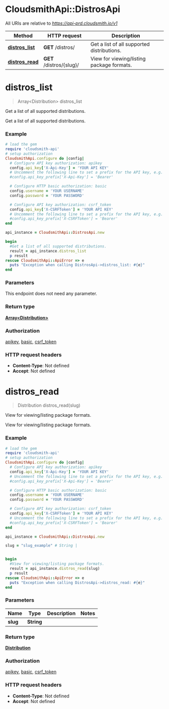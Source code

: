 # CloudsmithApi::DistrosApi

All URIs are relative to *https://api-prd.cloudsmith.io/v1*

Method | HTTP request | Description
------------- | ------------- | -------------
[**distros_list**](DistrosApi.md#distros_list) | **GET** /distros/ | Get a list of all supported distributions.
[**distros_read**](DistrosApi.md#distros_read) | **GET** /distros/{slug}/ | View for viewing/listing package formats.


# **distros_list**
> Array&lt;Distribution&gt; distros_list

Get a list of all supported distributions.

Get a list of all supported distributions.

### Example
```ruby
# load the gem
require 'cloudsmith-api'
# setup authorization
CloudsmithApi.configure do |config|
  # Configure API key authorization: apikey
  config.api_key['X-Api-Key'] = 'YOUR API KEY'
  # Uncomment the following line to set a prefix for the API key, e.g. 'Bearer' (defaults to nil)
  #config.api_key_prefix['X-Api-Key'] = 'Bearer'

  # Configure HTTP basic authorization: basic
  config.username = 'YOUR USERNAME'
  config.password = 'YOUR PASSWORD'

  # Configure API key authorization: csrf_token
  config.api_key['X-CSRFToken'] = 'YOUR API KEY'
  # Uncomment the following line to set a prefix for the API key, e.g. 'Bearer' (defaults to nil)
  #config.api_key_prefix['X-CSRFToken'] = 'Bearer'
end

api_instance = CloudsmithApi::DistrosApi.new

begin
  #Get a list of all supported distributions.
  result = api_instance.distros_list
  p result
rescue CloudsmithApi::ApiError => e
  puts "Exception when calling DistrosApi->distros_list: #{e}"
end
```

### Parameters
This endpoint does not need any parameter.

### Return type

[**Array&lt;Distribution&gt;**](Distribution.md)

### Authorization

[apikey](../README.md#apikey), [basic](../README.md#basic), [csrf_token](../README.md#csrf_token)

### HTTP request headers

 - **Content-Type**: Not defined
 - **Accept**: Not defined



# **distros_read**
> Distribution distros_read(slug)

View for viewing/listing package formats.

View for viewing/listing package formats.

### Example
```ruby
# load the gem
require 'cloudsmith-api'
# setup authorization
CloudsmithApi.configure do |config|
  # Configure API key authorization: apikey
  config.api_key['X-Api-Key'] = 'YOUR API KEY'
  # Uncomment the following line to set a prefix for the API key, e.g. 'Bearer' (defaults to nil)
  #config.api_key_prefix['X-Api-Key'] = 'Bearer'

  # Configure HTTP basic authorization: basic
  config.username = 'YOUR USERNAME'
  config.password = 'YOUR PASSWORD'

  # Configure API key authorization: csrf_token
  config.api_key['X-CSRFToken'] = 'YOUR API KEY'
  # Uncomment the following line to set a prefix for the API key, e.g. 'Bearer' (defaults to nil)
  #config.api_key_prefix['X-CSRFToken'] = 'Bearer'
end

api_instance = CloudsmithApi::DistrosApi.new

slug = "slug_example" # String | 


begin
  #View for viewing/listing package formats.
  result = api_instance.distros_read(slug)
  p result
rescue CloudsmithApi::ApiError => e
  puts "Exception when calling DistrosApi->distros_read: #{e}"
end
```

### Parameters

Name | Type | Description  | Notes
------------- | ------------- | ------------- | -------------
 **slug** | **String**|  | 

### Return type

[**Distribution**](Distribution.md)

### Authorization

[apikey](../README.md#apikey), [basic](../README.md#basic), [csrf_token](../README.md#csrf_token)

### HTTP request headers

 - **Content-Type**: Not defined
 - **Accept**: Not defined



